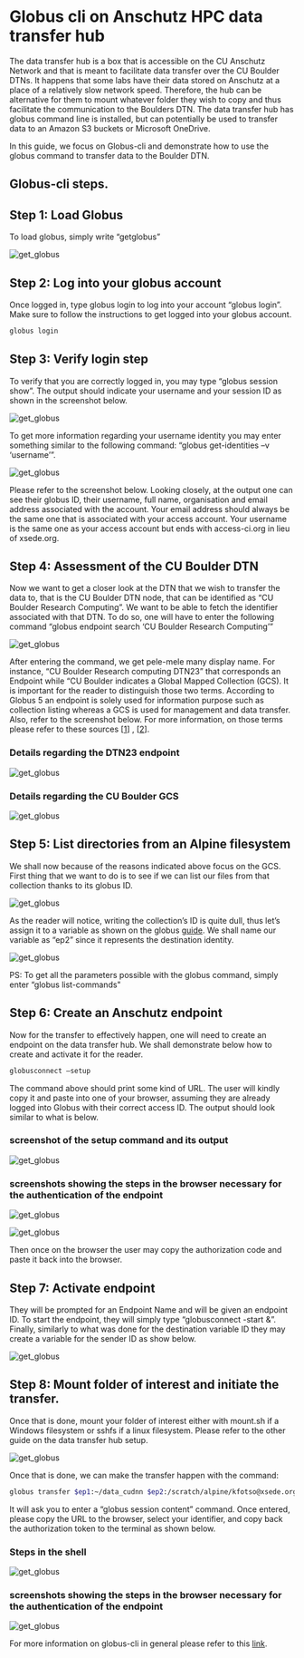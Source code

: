 **Globus cli on Anschutz HPC data transfer hub**
===============================================

The data transfer hub is a box that is accessible on the CU Anschutz Network and that is meant to facilitate data transfer over the CU Boulder DTNs. 
It happens that some labs have their data stored on Anschutz at a place of a relatively slow network speed. 
Therefore, the hub can be alternative for them to mount whatever folder they wish to copy and thus facilitate the communication to the Boulders DTN. 
The data transfer hub has globus command line is installed, but can potentially be used to transfer data to an Amazon S3 buckets or Microsoft OneDrive. 

In this guide, we focus on Globus-cli and demonstrate how to use the globus command to transfer data to the Boulder DTN. 

## Globus-cli steps.

## Step 1: Load Globus
   To load globus, simply write “getglobus”

   
![get_globus](https://github.com/kf-cuanschutz/CU-Anschutz-HPC-documentation/blob/main/Anschutz_Data-transfer-hub/Globus-cli-screenshots/1.png)

## Step 2: Log into your globus account
   Once logged in, type globus login to log into your account “globus login”.
   Make sure to follow the instructions to get logged into your globus account.

   ```bash
   globus login
   ```

## Step 3: Verify login step
  To verify that you are correctly logged in, you may type “globus session show”. 
  The output should indicate your username and your session ID as shown in the screenshot below. 

 ![get_globus](https://github.com/kf-cuanschutz/CU-Anschutz-HPC-documentation/blob/main/Anschutz_Data-transfer-hub/Globus-cli-screenshots/3.png)

  To get more information regarding your username identity you may enter something similar to the following command: “globus  get-identities –v ‘username’”. 

 ![get_globus](https://github.com/kf-cuanschutz/CU-Anschutz-HPC-documentation/blob/main/Anschutz_Data-transfer-hub/Globus-cli-screenshots/5.png)

  Please refer to the screenshot below. Looking closely, at the output one can see their globus ID, their username, full name, organisation and email address associated with the account. 
  Your email address should always be the same one that is associated with your access account. 
  Your username is the same one as your access account but ends with access-ci.org in lieu of xsede.org. 

## Step 4: Assessment of the CU Boulder DTN

  Now we want to get a closer look at the DTN that we wish to transfer the data to, that is the CU Boulder DTN node, that can be identified as “CU Boulder Research Computing”.
  We want to be able to fetch the identifier associated with that DTN.
  To do so, one will have to enter the following command “globus endpoint search ‘CU Boulder Research Computing’”

![get_globus](https://github.com/kf-cuanschutz/CU-Anschutz-HPC-documentation/blob/main/Anschutz_Data-transfer-hub/Globus-cli-screenshots/8.png)


  After entering the command, we get pele-mele many display name. 
  For instance, “CU Boulder Research computing DTN23” that corresponds an Endpoint while “CU Boulder indicates a Global Mapped Collection (GCS). 
  It is important for the reader to distinguish those two terms. According to Globus 5 an endpoint is solely used for information purpose such as collection listing whereas a GCS is used for management and data transfer. Also, refer to the screenshot below. For more information, on those terms please refer to these sources [[1](https://docs.globus.org/cli/collections_vs_endpoints/)] , [[2](https://docs.globus.org/globus-connect-server/v5/reference/collection/)].

### Details regarding the DTN23 endpoint
![get_globus](https://github.com/kf-cuanschutz/CU-Anschutz-HPC-documentation/blob/main/Anschutz_Data-transfer-hub/Globus-cli-screenshots/9.png)

### Details regarding the CU Boulder GCS
![get_globus](https://github.com/kf-cuanschutz/CU-Anschutz-HPC-documentation/blob/main/Anschutz_Data-transfer-hub/Globus-cli-screenshots/10.png)


## Step 5: List directories from an Alpine filesystem

  We shall now because of the reasons indicated above focus on the GCS. 
  First thing that we want to do is to see if we can list our files from that collection thanks to its globus ID.

  ![get_globus](https://github.com/kf-cuanschutz/CU-Anschutz-HPC-documentation/blob/main/Anschutz_Data-transfer-hub/Globus-cli-screenshots/11.png)

  As the reader will notice, writing the collection’s ID is quite dull, thus let’s assign it to a variable as shown on the globus [guide](https://docs.globus.org/cli/environment_variables/). We shall name our variable as “ep2” since it    represents the destination identity. 

  ![get_globus](https://github.com/kf-cuanschutz/CU-Anschutz-HPC-documentation/blob/main/Anschutz_Data-transfer-hub/Globus-cli-screenshots/12.png)


   PS: To get all the parameters possible with the globus command, simply enter “globus list-commands" 

## Step 6: Create an Anschutz endpoint

  Now for the transfer to effectively happen, one will need to create an endpoint on the data transfer hub. We shall demonstrate below how to create and activate it for the reader. 
 
  ```bash
  globusconnect –setup
  ```

The command above should print some kind of URL. The user will kindly copy it and paste into one of your browser, assuming they are already logged into Globus with their correct access ID. The output should look similar to what is below. 

### screenshot of the setup command and its output
![get_globus](https://github.com/kf-cuanschutz/CU-Anschutz-HPC-documentation/blob/main/Anschutz_Data-transfer-hub/Globus-cli-screenshots/15.png)

### screenshots showing the steps in the browser necessary for the authentication of the endpoint
![get_globus](https://github.com/kf-cuanschutz/CU-Anschutz-HPC-documentation/blob/main/Anschutz_Data-transfer-hub/Globus-cli-screenshots/13.png)

![get_globus](https://github.com/kf-cuanschutz/CU-Anschutz-HPC-documentation/blob/main/Anschutz_Data-transfer-hub/Globus-cli-screenshots/14.png)


Then once on the browser the user may copy the authorization code and paste it back into the browser. 

## Step 7: Activate endpoint

  They will be prompted for an Endpoint Name and will be given an endpoint ID. To start the endpoint, they will simply type “globusconnect -start &”. 
  Finally, similarly to what was done for the destination variable ID they may create a variable for the sender ID as show below.  
  
![get_globus](https://github.com/kf-cuanschutz/CU-Anschutz-HPC-documentation/blob/main/Anschutz_Data-transfer-hub/Globus-cli-screenshots/16.png)


## Step 8: Mount folder of interest and initiate the transfer.

 Once that is done, mount your folder of interest either with mount.sh if a Windows filesystem or sshfs if a linux filesystem. Please refer to the other guide on the data transfer hub setup. 

![get_globus](https://github.com/kf-cuanschutz/CU-Anschutz-HPC-documentation/blob/main/Anschutz_Data-transfer-hub/Globus-cli-screenshots/18.png)
 
Once that is done, we can make the transfer happen with the command:

```bash
globus transfer $ep1:~/data_cudnn $ep2:/scratch/alpine/kfotso@xsede.org  --recursive --label "Test 1" 
```
It will ask you to enter a “globus session content” command. Once entered, please copy the URL to the browser, select your identifier, and copy back the authorization token to the terminal as shown below. 

### Steps in the shell
![get_globus](https://github.com/kf-cuanschutz/CU-Anschutz-HPC-documentation/blob/main/Anschutz_Data-transfer-hub/Globus-cli-screenshots/21.png)

### screenshots showing the steps in the browser necessary for the authentication of the endpoint
![get_globus](https://github.com/kf-cuanschutz/CU-Anschutz-HPC-documentation/blob/main/Anschutz_Data-transfer-hub/Globus-cli-screenshots/20.png)

For more information on globus-cli in general please refer to this [link](https://docs.globus.org/cli/). 

  


   

